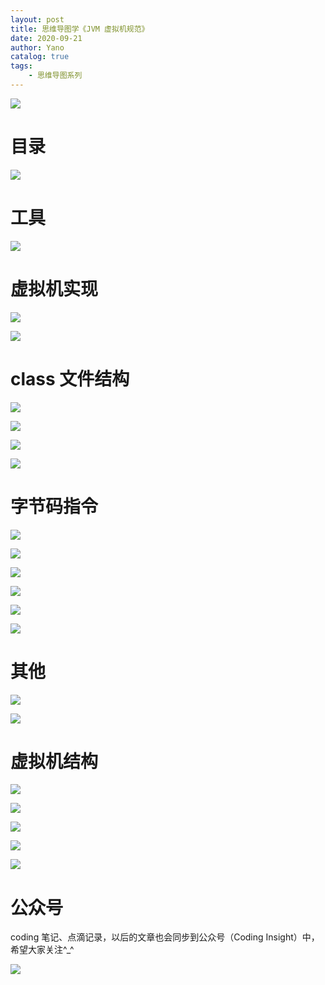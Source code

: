 ```yaml
---
layout: post
title: 思维导图学《JVM 虚拟机规范》
date: 2020-09-21
author: Yano
catalog: true
tags:
    - 思维导图系列
---
```


![](http://yano.oss-cn-beijing.aliyuncs.com/2020-09-19-095525.jpg)

# 目录

![](http://yano.oss-cn-beijing.aliyuncs.com/2020-09-21-024135.png)

# 工具

![](http://yano.oss-cn-beijing.aliyuncs.com/2020-09-21-021828.png)

# 虚拟机实现

![](http://yano.oss-cn-beijing.aliyuncs.com/2020-09-21-021950.png)

![](http://yano.oss-cn-beijing.aliyuncs.com/2020-09-21-022023.png)

# class 文件结构

![](http://yano.oss-cn-beijing.aliyuncs.com/2020-09-21-022056.png)

![](http://yano.oss-cn-beijing.aliyuncs.com/2020-09-21-022138.png)

![](http://yano.oss-cn-beijing.aliyuncs.com/2020-09-21-022208.png)

![](http://yano.oss-cn-beijing.aliyuncs.com/2020-09-21-022302.png)

# 字节码指令

![](http://yano.oss-cn-beijing.aliyuncs.com/2020-09-21-022335.png)

![](http://yano.oss-cn-beijing.aliyuncs.com/2020-09-21-022411.png)

![](http://yano.oss-cn-beijing.aliyuncs.com/2020-09-21-024315.png)

![](http://yano.oss-cn-beijing.aliyuncs.com/2020-09-21-022635.png)

![](http://yano.oss-cn-beijing.aliyuncs.com/2020-09-21-022724.png)

![](http://yano.oss-cn-beijing.aliyuncs.com/2020-09-21-022748.png)

# 其他

![](http://yano.oss-cn-beijing.aliyuncs.com/2020-09-21-022818.png)

![](http://yano.oss-cn-beijing.aliyuncs.com/2020-09-21-024514.png)

# 虚拟机结构

![](http://yano.oss-cn-beijing.aliyuncs.com/2020-09-21-023614.png)

![](http://yano.oss-cn-beijing.aliyuncs.com/2020-09-21-023705.png)

![](http://yano.oss-cn-beijing.aliyuncs.com/2020-09-21-023741.png)

![](http://yano.oss-cn-beijing.aliyuncs.com/2020-09-21-023822.png)

![](http://yano.oss-cn-beijing.aliyuncs.com/2020-09-21-023843.png)

# 公众号

coding 笔记、点滴记录，以后的文章也会同步到公众号（Coding Insight）中，希望大家关注^_^

![](http://yano.oss-cn-beijing.aliyuncs.com/2019-07-29-qrcode_for_gh_a26ce4572791_258.jpg)
